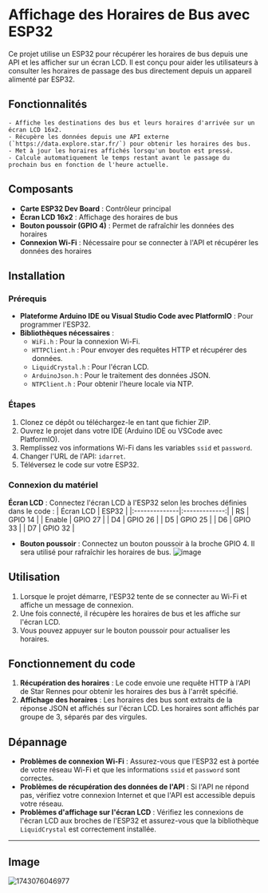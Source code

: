 # Affichage des Horaires de Bus avec ESP32

Ce projet utilise un ESP32 pour récupérer les horaires de bus depuis une API et les afficher sur un écran LCD. Il est conçu pour aider les utilisateurs à consulter les horaires de passage des bus directement depuis un appareil alimenté par ESP32.

## Fonctionnalités
```
- Affiche les destinations des bus et leurs horaires d'arrivée sur un écran LCD 16x2.
- Récupère les données depuis une API externe (`https://data.explore.star.fr/`) pour obtenir les horaires des bus.
- Met à jour les horaires affichés lorsqu'un bouton est pressé.
- Calcule automatiquement le temps restant avant le passage du prochain bus en fonction de l'heure actuelle.
```
## Composants

- **Carte ESP32 Dev Board** : Contrôleur principal
- **Écran LCD 16x2** : Affichage des horaires de bus
- **Bouton poussoir (GPIO 4)** : Permet de rafraîchir les données des horaires
- **Connexion Wi-Fi** : Nécessaire pour se connecter à l'API et récupérer les données des horaires

## Installation

### Prérequis
- **Plateforme Arduino IDE ou Visual Studio Code avec PlatformIO** : Pour programmer l'ESP32.
- **Bibliothèques nécessaires** :
  - `WiFi.h` : Pour la connexion Wi-Fi.
  - `HTTPClient.h` : Pour envoyer des requêtes HTTP et récupérer des données.
  - `LiquidCrystal.h` : Pour l'écran LCD.
  - `ArduinoJson.h` : Pour le traitement des données JSON.
  - `NTPClient.h` : Pour obtenir l'heure locale via NTP.


### Étapes

1. Clonez ce dépôt ou téléchargez-le en tant que fichier ZIP.
2. Ouvrez le projet dans votre IDE (Arduino IDE ou VSCode avec PlatformIO).
3. Remplissez vos informations Wi-Fi dans les variables `ssid` et `password`.
3. Changer l'URL de l'API: `idarret`.
4. Téléversez le code sur votre ESP32.

### Connexion du matériel
**Écran LCD** : Connectez l'écran LCD à l'ESP32 selon les broches définies dans le code :
| Écran LCD | ESP32 |
|:--------------|:-------------:|
| RS | GPIO 14 |
| Enable | GPIO 27 |
| D4 | GPIO 26 |
| D5 | GPIO 25 |
| D6 | GPIO 33 |
| D7 | GPIO 32 |

- **Bouton poussoir** : Connectez un bouton poussoir à la broche GPIO 4. Il sera utilisé pour rafraîchir les horaires de bus.
![image](https://github.com/user-attachments/assets/b0ba140b-d81f-4ce7-8b69-b0bb351c693c)

## Utilisation

1. Lorsque le projet démarre, l'ESP32 tente de se connecter au Wi-Fi et affiche un message de connexion.
2. Une fois connecté, il récupère les horaires de bus et les affiche sur l'écran LCD.
3. Vous pouvez appuyer sur le bouton poussoir pour actualiser les horaires.

## Fonctionnement du code

1. **Récupération des horaires** : Le code envoie une requête HTTP à l'API de Star Rennes pour obtenir les horaires des bus à l'arrêt spécifié.
2. **Affichage des horaires** : Les horaires des bus sont extraits de la réponse JSON et affichés sur l'écran LCD. Les horaires sont affichés par groupe de 3, séparés par des virgules.

## Dépannage

- **Problèmes de connexion Wi-Fi** : Assurez-vous que l'ESP32 est à portée de votre réseau Wi-Fi et que les informations `ssid` et `password` sont correctes.
- **Problèmes de récupération des données de l'API** : Si l'API ne répond pas, vérifiez votre connexion Internet et que l'API est accessible depuis votre réseau.
- **Problèmes d'affichage sur l'écran LCD** : Vérifiez les connexions de l'écran LCD aux broches de l'ESP32 et assurez-vous que la bibliothèque `LiquidCrystal` est correctement installée.

***
## Image


![1743076046977](https://github.com/user-attachments/assets/4ac6347e-4b97-49b4-b411-ac936dbb48fe)




